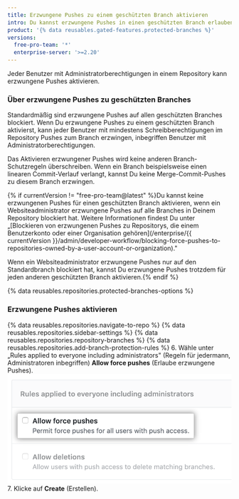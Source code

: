 ```yaml
---
title: Erzwungene Pushes zu einem geschützten Branch aktivieren
intro: Du kannst erzwungene Pushes in einen geschützten Branch erlauben.
product: '{% data reusables.gated-features.protected-branches %}'
versions:
  free-pro-team: '*'
  enterprise-server: '>=2.20'
---
```


Jeder Benutzer mit Administratorberechtigungen in einem Repository kann erzwungene Pushes aktivieren.

### Über erzwungene Pushes zu geschützten Branches

Standardmäßig sind erzwungene Pushes auf allen geschützten Branches blockiert. Wenn Du erzwungene Pushes zu einem geschützten Branch aktivierst, kann jeder Benutzer mit mindestens Schreibberechtigungen im Repository Pushes zum Branch erzwingen, inbegriffen Benutzer mit Administratorberechtigungen.

Das Aktivieren erzwungener Pushes wird keine anderen Branch-Schutzregeln überschreiben. Wenn ein Branch beispielsweise einen linearen Commit-Verlauf verlangt, kannst Du keine Merge-Commit-Pushes zu diesem Branch erzwingen.

{% if currentVersion != "free-pro-team@latest" %}Du kannst keine erzwungenen Pushes für einen geschützten Branch aktivieren, wenn ein Websiteadministrator erzwungene Pushes auf alle Branches in Deinem Repository blockiert hat. Weitere Informationen findest Du unter „[Blockieren von erzwungenen Pushes zu Repositorys, die einem Benutzerkonto oder einer Organisation gehören](/enterprise/{{ currentVersion }}/admin/developer-workflow/blocking-force-pushes-to-repositories-owned-by-a-user-account-or-organization)."

Wenn ein Websiteadministrator erzwungene Pushes nur auf den Standardbranch blockiert hat, kannst Du erzwungene Pushes trotzdem für jeden anderen geschützten Branch aktivieren.{% endif %}

{% data reusables.repositories.protected-branches-options %}

### Erzwungene Pushes aktivieren

{% data reusables.repositories.navigate-to-repo %}
{% data reusables.repositories.sidebar-settings %}
{% data reusables.repositories.repository-branches %}
{% data reusables.repositories.add-branch-protection-rules %}
6. Wähle unter „Rules applied to everyone including administrators" (Regeln für jedermann, Administratoren inbegriffen) **Allow force pushes** (Erlaube erzwungene Pushes). ![Option „Allow force pushes" (Erlaube erzwungene Pushes)](/assets/images/help/repository/allow-force-pushes.png)
7. Klicke auf **Create** (Erstellen).
